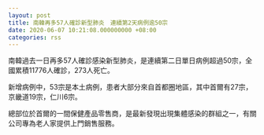 ```yaml
---
layout: post
title: 南韓再多57人確診新型肺炎　連續第2天病例逾50宗
date: 2020-06-07 10:21:08.000000000 +08:00
categories: rss
---
```


南韓過去一日再多57人確診感染新型肺炎，是連續第二日單日病例超過50宗，全國累積11776人確診，273人死亡。

新增病例中，53宗是本土病例，患者大部分來自首都圈地區，其中首爾有27宗，京畿道19宗，仁川6宗。

總部位於首爾的一間保健產品零售商，是最新發現出現集體感染的群組之一，有關公司專為老人家提供上門銷售服務。
